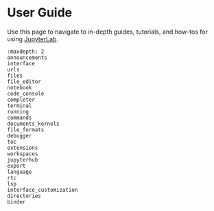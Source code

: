 # User Guide

Use this page to navigate to in-depth guides, tutorials, and how-tos for using [JupyterLab](https://jupyterlab.readthedocs.io/en/latest/).

```{toctree}
:maxdepth: 2
announcements
interface
urls
files
file_editor
notebook
code_console
completer
terminal
running
commands
documents_kernels
file_formats
debugger
toc
extensions
workspaces
jupyterhub
export
language
rtc
lsp
interface_customization
directories
binder
```
